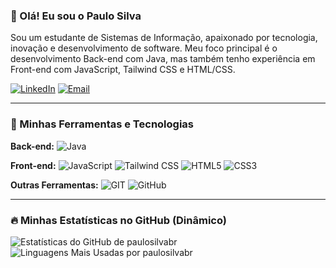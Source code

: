 ### 👋 Olá! Eu sou o Paulo Silva

Sou um estudante de Sistemas de Informação, apaixonado por tecnologia, inovação e desenvolvimento de software. 
Meu foco principal é o desenvolvimento Back-end com Java, mas também tenho experiência em Front-end com JavaScript, Tailwind CSS e HTML/CSS.

[![LinkedIn](https://img.shields.io/badge/LinkedIn-0077B5?style=for-the-badge&logo=linkedin&logoColor=white)](https://www.linkedin.com/in/paulo-ricardo-sousa-silva/)
[![Email](https://img.shields.io/badge/Email-D14836?style=for-the-badge&logo=gmail&logoColor=white)](mailto:pauloricardosousasilva10@gmail.com)

---

### 🚀 Minhas Ferramentas e Tecnologias

**Back-end:**
![Java](https://img.shields.io/badge/Java-3776AB?style=for-the-badge&logo=openjdk&logoColor=white)

**Front-end:**
![JavaScript](https://img.shields.io/badge/JavaScript-F7DF1E?style=for-the-badge&logo=javascript&logoColor=black)
![Tailwind CSS](https://img.shields.io/badge/Tailwind_CSS-06B6D4?style=for-the-badge&logo=tailwindcss&logoColor=white)
![HTML5](https://img.shields.io/badge/HTML5-E34F26?style=for-the-badge&logo=html5&logoColor=white)
![CSS3](https://img.shields.io/badge/CSS3-1572B6?style=for-the-badge&logo=css3&logoColor=white)

**Outras Ferramentas:**
![GIT](https://img.shields.io/badge/GIT-E44C30?style=for-the-badge&logo=git&logoColor=white)
![GitHub](https://img.shields.io/badge/GitHub-100000?style=for-the-badge&logo=github&logoColor=white)

---

### 🔥 Minhas Estatísticas no GitHub (Dinâmico)

![Estatísticas do GitHub de paulosilvabr](https://github-readme-stats.vercel.app/api?username=paulosilvabr&show_icons=true&theme=dracula&include_all_commits=true&count_private=true)
![Linguagens Mais Usadas por paulosilvabr](https://github-readme-stats.vercel.app/api/top-langs/?username=paulosilvabr&layout=compact&langs_count=7&theme=dracula)
